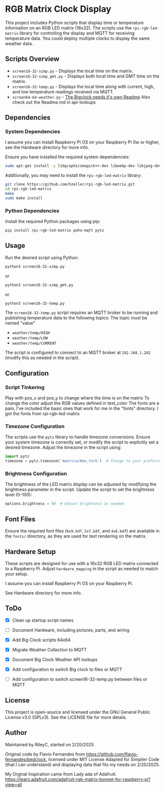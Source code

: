 
# RGB Matrix Clock Display

This project includes Python scripts that display time or temperature information on an RGB LED matrix (16x32). The scripts use the `rpi-rgb-led-matrix` library for controlling the display and MQTT for receiving temperature data.  You could deploy multiple clocks to display the same weather data.

## Scripts Overview

- `screen16-32-simp.py` - Displays the local time on the matrix.
- `screen16-32-simp_gmt.py` - Displays both local time and GMT time on the matrix.
- `screen16-32-temp.py` - Displays the local time along with current, high, and low temperature readings received via MQTT.
- `screen64-64-weather.py` - [The Bigclock needs it's own Readme](Bigclock-Readme.md) Also check out the Readme.md in api-lookups

## Dependencies

### System Dependencies
I assume you can install Raspberry Pi OS on your Raspberry Pi 0w or higher, see the Hardware directory for more info.

Ensure you have installed the required system dependencies:

```bash
sudo apt-get install -y libgraphicsmagick++-dev libwebp-dev libjpeg-dev libpng-dev libtiff-dev libfreetype6-dev
```

Additionally, you may need to install the `rpi-rgb-led-matrix` library:

```bash
git clone https://github.com/hzeller/rpi-rgb-led-matrix.git
cd rpi-rgb-led-matrix
make
sudo make install
```

### Python Dependencies
Install the required Python packages using pip:

```bash
pip install rpi-rgb-led-matrix paho-mqtt pytz
```


## Usage

Run the desired script using Python:

```bash
python3 screen16-32-simp.py
```

or

```bash
python3 screen16-32-simp_gmt.py
```

or

```bash
python3 screen16-32-temp.py
```

The `screen16-32-temp.py` script requires an MQTT broker to be running and publishing temperature data to the following topics:
The topic must be named "value"  

- `weather/temp/HIGH`
- `weather/temp/LOW`
- `weather/temp/CURRENT`

The script is configured to connect to an MQTT broker at `192.168.1.202` (modify this as needed in the script).

## Configuration

### Script Tinkering
Play with pos_x and pos_y to change where the time is on the matrix
To change the color adjust the RGB values defined in text_color
The fonts are a pain, I've included the basic ones that work for me in the "fonts" directory.
I got the fonts from rpi-rgb-led-matrix


### Timezone Configuration
The scripts use the `pytz` library to handle timezone conversions. Ensure your system timezone is correctly set, or modify the script to explicitly set a desired timezone. Adjust the timezone in the script using:

```python
import pytz
timezone = pytz.timezone('America/New_York')  # Change to your preferred timezone
```

### Brightness Configuration
The brightness of the LED matrix display can be adjusted by modifying the brightness parameter in the script. Update the script to set the brightness level (0-100):

```python
options.brightness = 50  # Adjust brightness as needed
```

## Font Files
Ensure the required font files (`6x9.bdf`, `5x7.bdf`, and `4x6.bdf`) are available in the `fonts/` directory, as they are used for text rendering on the matrix.

## Hardware Setup
These scripts are designed for use with a 16x32 RGB LED matrix connected to a Raspberry Pi. Adjust `hardware_mapping` in the script as needed to match your setup.

I assume you can install Raspberry Pi OS on your Raspberry Pi.

See Hardware directory for more info.

## ToDo
- [x] Clean up startup script names
- [ ] Document Hardware, including pictures, parts, and wiring
- [x] Add Big Clock scripts 64x64
- [x] Migrate Weather Collection to MQTT
- [X] Document Big Clock Weather API lookups
- [x] Add configuration to switch Big clock to files or MQTT
- [ ] Add configuration to switch screen16-32-temp.py between files or MQTT


## License
This project is open-source and licensed under the GNU General Public License v3.0 (GPLv3). See the LICENSE file for more details.

## Author
Maintained by RileyC, started on 2/20/2025.

 Original code by Flavio Fernandes from https://github.com/flavio-fernandes/bedclock, licensed under MIT License
 Adapted for Simplier Code (that I can understand) and displaying data that fits my needs on 2/20/2025.

My Orginal Inspiration came from Lady ada of Adafruit.
https://learn.adafruit.com/adafruit-rgb-matrix-bonnet-for-raspberry-pi?view=all

